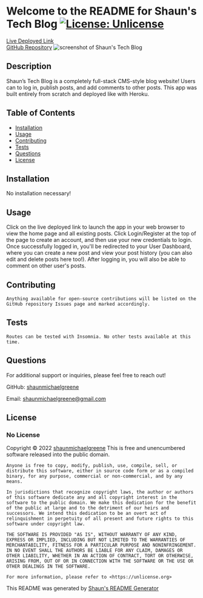 
  # Welcome to the README for Shaun's Tech Blog  [![License: Unlicense](https://img.shields.io/badge/license-Unlicense-blue.svg)](http://unlicense.org/)
  [Live Deployed Link](https://shauns-tech-blog.herokuapp.com/)  
  [GitHub Repository](https://github.com/shaunmichaelgreene/tech-blog)
  ![screenshot of Shaun's Tech Blog](https://i.imgur.com/qwWxjfx.png)

  ## Description
  Shaun’s Tech Blog is a completely full-stack CMS-style blog website! Users can to log in, publish posts, and add comments to other posts. This app was built entirely from scratch and deployed like with Heroku.

  ## Table of Contents
  * [Installation](#installation)
  * [Usage](#usage)
  * [Contributing](#contributing)
  * [Tests](#tests)
  * [Questions](#questions)
  * [License](#license)

  ## Installation
  No installation necessary!

  ## Usage
  Click on the live deployed link to launch the app in your web browser to view the home page and all existing posts. Click Login/Register at the top of the page to create an account, and then use your new credentials to login. Once successfully logged in, you'll be redirected to your User Dashboard, where you can create a new post and view your post history (you can also edit and delete posts here too!). After logging in, you will also be able to comment on other user's posts.

  ## Contributing
    Anything available for open-source contributions will be listed on the GitHub repository Issues page and marked accordingly.

  ## Tests
    Routes can be tested with Insomnia. No other tests available at this time.

  ## Questions
  For additional support or inquiries, please feel free to reach out! 

  GitHub: [shaunmichaelgreene](https://github.com/shaunmichaelgreene)
  
  Email: shaunmichaelgreene@gmail.com

  ## License
  ### No License
  Copyright &copy; 2022 [shaunmichaelgreene](https://github.com/shaunmichaelgreene)
  This is free and unencumbered software released into the public domain.

    Anyone is free to copy, modify, publish, use, compile, sell, or
    distribute this software, either in source code form or as a compiled
    binary, for any purpose, commercial or non-commercial, and by any
    means.
    
    In jurisdictions that recognize copyright laws, the author or authors
    of this software dedicate any and all copyright interest in the
    software to the public domain. We make this dedication for the benefit
    of the public at large and to the detriment of our heirs and
    successors. We intend this dedication to be an overt act of
    relinquishment in perpetuity of all present and future rights to this
    software under copyright law.
    
    THE SOFTWARE IS PROVIDED "AS IS", WITHOUT WARRANTY OF ANY KIND,
    EXPRESS OR IMPLIED, INCLUDING BUT NOT LIMITED TO THE WARRANTIES OF
    MERCHANTABILITY, FITNESS FOR A PARTICULAR PURPOSE AND NONINFRINGEMENT.
    IN NO EVENT SHALL THE AUTHORS BE LIABLE FOR ANY CLAIM, DAMAGES OR
    OTHER LIABILITY, WHETHER IN AN ACTION OF CONTRACT, TORT OR OTHERWISE,
    ARISING FROM, OUT OF OR IN CONNECTION WITH THE SOFTWARE OR THE USE OR
    OTHER DEALINGS IN THE SOFTWARE.
    
    For more information, please refer to <https://unlicense.org>
    
    


  This README was generated by [Shaun's README Generator](https://github.com/shaunmichaelgreene/readme-generator)